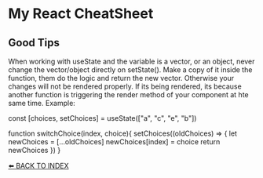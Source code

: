 # My React CheatSheet

## Good Tips
When working with useState and the variable is a vector, or an object, never change the vector/object directly on setState().
Make a copy of it inside the function, them do the logic and return the new vector. Otherwise your changes will not be rendered properly. If its being rendered, its because another function is triggering the render method of your component at hte same time.
Example:

const [choices, setChoices] = useState(["a", "c", "e", "b"])

function switchChoice(index, choice){
  setChoices((oldChoices) => {
    let newChoices = [...oldChoices]
    newChoices[index] = choice
    return newChoices
  })
}

[⬅️ BACK TO INDEX](../../#my-open-studies)
